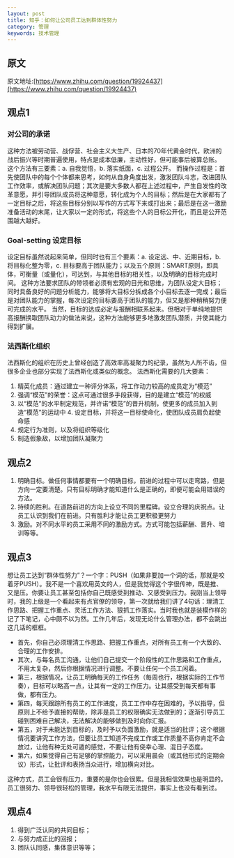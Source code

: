 ```yaml
---
layout: post
title: 知乎：如何让公司员工达到群体性努力
category: 管理
keywords: 技术管理
---
```



## 原文
原文地址:[https://www.zhihu.com/question/19924437](https://www.zhihu.com/question/19924437)

## 观点1
### 对公司的承诺     
这种方法被劳动营、战俘营、社会主义大生产、日本的70年代黄金时代，欧洲的战后振兴等时期普遍使用，特点是成本低廉，主动性好，但可能事后被算总账。     这个方法有三要素：a. 自我觉悟，b. 落实纸面，c. 过程公开。     而操作过程是：首先使团队中的每个个体都来思考，如何从自身角度出发，激发团队斗志，改进团队工作效率，或解决团队问题；其次是要大多数人都在上述过程中，产生自发性的改革意愿，并引导团队成员将这种意愿，转化成为个人的目标；然后是在大家都有了一定目标之后，将这些目标分别以写作的方式写下来或打出来；最后是在这一激励准备活动的末尾，让大家以一定的形式，将这些个人的目标公开化，而且是公开范围越大越好。

### Goal-setting 设定目标     
设定目标虽然说起来简单，但同时也有三个要素：a. 设定远、中、近期目标，b. 将目标化整为零，c. 目标要高于团队能力；以及五个原则：SMART原则，即具体，可衡量（或量化），可达到，与其他目标的相关性，以及明确的目标完成时间。     这种方法要求团队的带领者必须有宏观的目光和思维，为团队设定大目标；同时具备良好的问题分析能力，能够将大目标分拆成各个小目标去逐一完成；最后是对团队能力的掌握，每次设定的目标要高于团队的能力，但又是那种稍稍努力便可完成的水平。     当然，目标的达成必定与报酬相联系起来。但相对于单纯地提供高报酬换取团队动力的做法来说，这种方法能够更多地激发团队潜质，并使其能力得到扩展。

### 法西斯化组织     
法西斯化的组织在历史上曾经创造了高效率高凝聚力的纪录，虽然为人所不齿，但很多企业也部分实现了法西斯化或类似的概念。     法西斯化需要的几大要素：     
1. 精英化成员：通过建立一种评分体系，将工作动力较高的成员定为“模范”     
2. 强调“模范”的荣誉：这点可通过很多手段获得，目的是建立“模范”的权威    
3. 以“模范”的水平制定规范，并许诺“模范”的晋升机制，使更多的成员加入到造“模范”的运动中     4. 设定目标，并将这一目标使命化，使团队成员肩负起使命感     
4. 规定行为准则，以及将组织等级化     
5. 制造假象敌，以增加团队凝聚力

## 观点2 
1. 明确目标。做任何事情都要有一个明确目标，前进的过程中可以走弯路，但是方向一定要清楚。只有目标明确才能知道什么是正确的，即便可能会用错误的方法。
2. 持续的胜利。在道路前进的方向上设立不同的里程碑。设立合理的庆祝点。让员工认识到我们在前进。只有胜利才能让员工更积极更努力
3. 激励。对不同水平的员工采用不同的激励方式。方式可能包括薪酬、晋升、培训等等。


## 观点3


想让员工达到“群体性努力”？一个字：PUSH（如果非要加一个词的话，那就是咬着牙PUSH）。我不是一个喜欢用英文的人，但是我觉得这个字很传神，既是推、又是压。你要让员工甚至包括你自己既感受到推动、又感受到压力。我刚当上领导时，我的上级是一个看起来有点官僚的领导，第一次就给我们讲了4句话：理清工作思路、把握工作重点、灵活工作方法、狠抓工作落实。当时我也就是装模作样的记了下笔记，心中颇不以为然。工作几年后，发现无论什么管理办法，都不会跳出这几话的框框。

* 首先，你自己必须理清工作思路、把握工作重点，对所有员工有一个大致的、合理的工作安排。
* 其次，与每名员工沟通，让他们自己提交一个阶段性的工作思路和工作重点，不用太复杂，然后你根据情况进行调整。不要让任何一个员工闲着。
*  第三，根据情况，让员工明确每天的工作任务（每周也行，根据实际的工作节奏），目标可以略高一点，让其有一定的工作压力。让其感受到每天都有事做，都有压力。
*  第四，每天跟踪所有员工的工作进度，员工工作中存在困难的，予以指导，但原则上不给予直接的帮助，除非是员工的权限确实无法做到的；逐渐引导员工碰到困难自己解决，无法解决的能够做到及时向你汇报。
*  第五，对于未能达到目标的，及时予以负面激励，就是适当的批评；这个根据情况要讲究工作方法，但要让员工知道不完成工作或工作质量不高你肯定不会放过，让他有种无处可遁的感觉，不要让他有侥幸心理、混日子态度。
*  第六，如果觉得自己有足够的掌控能力，可以采用晨会（或其他形式的定期会议）形式，让批评和表扬当众进行，增加横向对比。

这种方式，员工会很有压力，重要的是你也会很累。但是我相信效果也是明显的。员工很努力、领导很轻松的管理，我水平有限无法提供，事实上也没有看到过。


## 观点4

1. 得到广泛认同的共同目标；
2. 与努力成正比的回报；
3. 团队认同感，集体意识等等；




